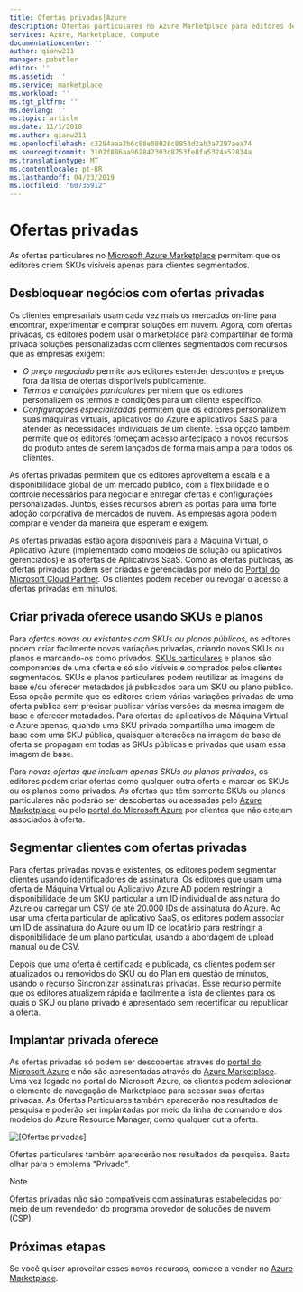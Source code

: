 ```yaml
---
title: Ofertas privadas|Azure
description: Ofertas particulares no Azure Marketplace para editores de aplicativos e serviços.
services: Azure, Marketplace, Compute
documentationcenter: ''
author: qianw211
manager: pabutler
editor: ''
ms.assetid: ''
ms.service: marketplace
ms.workload: ''
ms.tgt_pltfrm: ''
ms.devlang: ''
ms.topic: article
ms.date: 11/1/2018
ms.author: qianw211
ms.openlocfilehash: c3294aaa2b6c88e08028c8958d2ab3a7297aea74
ms.sourcegitcommit: 3102f886aa962842303c8753fe8fa5324a52834a
ms.translationtype: MT
ms.contentlocale: pt-BR
ms.lasthandoff: 04/23/2019
ms.locfileid: "60735912"
---
```

# <a name="private-offers"></a>Ofertas privadas

As ofertas particulares no [Microsoft Azure Marketplace](https://azuremarketplace.microsoft.com/) permitem que os editores criem SKUs visíveis apenas para clientes segmentados.

## <a name="unlock-enterprise-deals-with-private-offers"></a>Desbloquear negócios com ofertas privadas

Os clientes empresariais usam cada vez mais os mercados on-line para encontrar, experimentar e comprar soluções em nuvem. Agora, com ofertas privadas, os editores podem usar o marketplace para compartilhar de forma privada soluções personalizadas com clientes segmentados com recursos que as empresas exigem:

- *O preço negociado* permite aos editores estender descontos e preços fora da lista de ofertas disponíveis publicamente.
- *Termos e condições particulares* permitem que os editores personalizem os termos e condições para um cliente específico.
- *Configurações especializadas* permitem que os editores personalizem suas máquinas virtuais, aplicativos do Azure e aplicativos SaaS para atender às necessidades individuais de um cliente. Essa opção também permite que os editores forneçam acesso antecipado a novos recursos do produto antes de serem lançados de forma mais ampla para todos os clientes.

As ofertas privadas permitem que os editores aproveitem a escala e a disponibilidade global de um mercado público, com a flexibilidade e o controle necessários para negociar e entregar ofertas e configurações personalizadas. Juntos, esses recursos abrem as portas para uma forte adoção corporativa de mercados de nuvem.  As empresas agora podem comprar e vender da maneira que esperam e exigem.

As ofertas privadas estão agora disponíveis para a Máquina Virtual, o Aplicativo Azure (implementado como modelos de solução ou aplicativos gerenciados) e as ofertas de Aplicativos SaaS. Como as ofertas públicas, as ofertas privadas podem ser criadas e gerenciadas por meio do [Portal do Microsoft Cloud Partner](https://docs.microsoft.com/azure/marketplace/cloud-partner-portal-orig/cloud-partner-portal-azure-private-skus).  Os clientes podem receber ou revogar o acesso a ofertas privadas em minutos.

## <a name="creating-private-offers-using-skus-and-plans"></a>Criar privada oferece usando SKUs e planos

Para *ofertas novas ou existentes com SKUs ou planos públicos*, os editores podem criar facilmente novas variações privadas, criando novos SKUs ou planos e marcando-os como privados.  [SKUs particulares](https://docs.microsoft.com/azure/marketplace/cloud-partner-portal-orig/cloud-partner-portal-azure-private-skus) e planos são componentes de uma oferta e só são visíveis e comprados pelos clientes segmentados. SKUs e planos particulares podem reutilizar as imagens de base e/ou oferecer metadados já publicados para um SKU ou plano público. Essa opção permite que os editores criem várias variações privadas de uma oferta pública sem precisar publicar várias versões da mesma imagem de base e oferecer metadados. Para ofertas de aplicativos de Máquina Virtual e Azure apenas, quando uma SKU privada compartilha uma imagem de base com uma SKU pública, quaisquer alterações na imagem de base da oferta se propagam em todas as SKUs públicas e privadas que usam essa imagem de base.

Para *novas ofertas que incluam apenas SKUs ou planos privados*, os editores podem criar ofertas como qualquer outra oferta e marcar os SKUs ou os planos como privados. As ofertas que têm somente SKUs ou planos particulares não poderão ser descobertas ou acessadas pelo [Azure Marketplace](https://azuremarketplace.microsoft.com) ou pelo [portal do Microsoft Azure](https://azure.microsoft.com/features/azure-portal/) por clientes que não estejam associados à oferta.

## <a name="targeting-customers-with-private-offers"></a>Segmentar clientes com ofertas privadas
Para ofertas privadas novas e existentes, os editores podem segmentar clientes usando identificadores de assinatura. Os editores que usam uma oferta de Máquina Virtual ou Aplicativo Azure AD podem restringir a disponibilidade de um SKU particular a um ID individual de assinatura do Azure ou carregar um CSV de até 20.000 IDs de assinatura do Azure. Ao usar uma oferta particular de aplicativo SaaS, os editores podem associar um ID de assinatura do Azure ou um ID de locatário para restringir a disponibilidade de um plano particular, usando a abordagem de upload manual ou de CSV.

Depois que uma oferta é certificada e publicada, os clientes podem ser atualizados ou removidos do SKU ou do Plan em questão de minutos, usando o recurso Sincronizar assinaturas privadas. Esse recurso permite que os editores atualizem rápida e facilmente a lista de clientes para os quais o SKU ou plano privado é apresentado sem recertificar ou republicar a oferta.

## <a name="deploying-private-offers"></a>Implantar privada oferece

As ofertas privadas só podem ser descobertas através do [portal do Microsoft Azure](https://azure.microsoft.com/features/azure-portal/) e não são apresentadas através do [Azure Marketplace](https://azuremarketplace.microsoft.com). Uma vez logado no portal do Microsoft Azure, os clientes podem selecionar o elemento de navegação do Marketplace para acessar suas ofertas privadas. As Ofertas Particulares também aparecerão nos resultados de pesquisa e poderão ser implantadas por meio da linha de comando e dos modelos do Azure Resource Manager, como qualquer outra oferta.

![[Ofertas privadas]](./media/marketplace-publishers-guide/private-offer.png)

Ofertas particulares também aparecerão nos resultados da pesquisa. Basta olhar para o emblema "Privado".

> [!Note]
> Ofertas privadas não são compatíveis com assinaturas estabelecidas por meio de um revendedor do programa provedor de soluções de nuvem (CSP).

## <a name="next-steps"></a>Próximas etapas

Se você quiser aproveitar esses novos recursos, comece a vender no [Azure Marketplace](https://azuremarketplace.microsoft.com/sell).

